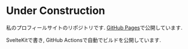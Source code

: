 # Under Construction

私のプロフィールサイトのリポジトリです.
[GitHub Pages](https://littleikawa.github.io/under-construction/)で公開しています.

SvelteKitで書き, GitHub Actionsで自動でビルドを公開しています.

